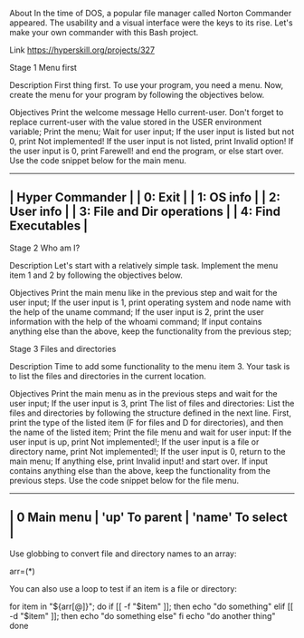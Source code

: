 About
In the time of DOS, a popular file manager called Norton Commander appeared. The usability and a visual interface were the keys to its rise. Let's make your own commander with this Bash project.


Link https://hyperskill.org/projects/327

Stage 1 Menu first

Description
First thing first. To use your program, you need a menu. Now, create the menu for your program by following the objectives below.

Objectives
Print the welcome message Hello current-user. Don't forget to replace current-user with the value stored in the USER environment variable;
Print the menu;
Wait for user input;
If the user input is listed but not 0, print Not implemented!
If the user input is not listed, print Invalid option!
If the user input is 0, print Farewell! and end the program, or else start over.
Use the code snippet below for the main menu.

------------------------------
| Hyper Commander            |
| 0: Exit                    |
| 1: OS info                 |
| 2: User info               |
| 3: File and Dir operations |
| 4: Find Executables        |
------------------------------

Stage 2 Who am I?

Description
Let's start with a relatively simple task. Implement the menu item 1 and 2 by following the objectives below.

Objectives
Print the main menu like in the previous step and wait for the user input;
If the user input is 1, print operating system and node name with the help of the uname command;
If the user input is 2, print the user information with the help of the whoami command;
If input contains anything else than the above, keep the functionality from the previous step;

Stage 3 Files and directories

Description
Time to add some functionality to the menu item 3. Your task is to list the files and directories in the current location.

Objectives
Print the main menu as in the previous steps and wait for the user input;
If the user input is 3, print The list of files and directories:
List the files and directories by following the structure defined in the next line. First, print the type of the listed item (F for files and D for directories), and then the name of the listed item;
Print the file menu and wait for user input:
If the user input is up, print Not implemented!;
If the user input is a file or directory name, print Not implemented!;
If the user input is 0, return to the main menu;
If anything else, print Invalid input! and start over.
If input contains anything else than the above, keep the functionality from the previous steps.
Use the code snippet below for the file menu.

---------------------------------------------------
| 0 Main menu | 'up' To parent | 'name' To select |
---------------------------------------------------

Use globbing to convert file and directory names to an array:

arr=(*)

You can also use a loop to test if an item is a file or directory:

for item in "${arr[@]}"; do
  if [[ -f "$item" ]]; then
    echo "do something"
  elif [[ -d "$item" ]]; then
    echo "do something else"
  fi
  echo "do another thing"
done

